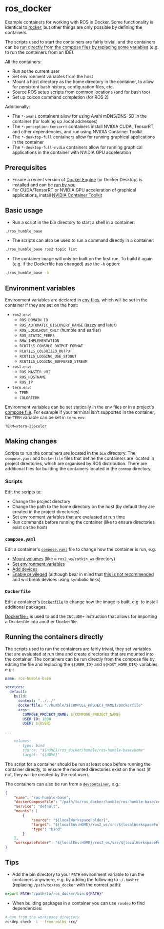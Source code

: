 # ros_docker

Example containers for working with ROS in Docker.
Some functionality is identical to [rocker](https://github.com/osrf/rocker), but other things are only possible by defining the containers.

The scripts used to start the containers are fairly trivial, and the containers can be [run directly from the compose files by replacing some variables](#running-the-containers-directly) (e.g. to run the containers from an IDE).

All the containers:

- Run as the current user
- Set environment variables from the host
- Mount a host directory as the home directory in the container, to allow for persistent bash history, configuration files, etc.
- Source ROS setup scripts from common locations (and for bash too)
- Set up colcon command completion (for ROS 2)

Additionally:

- The `*-avahi` containers allow for using Avahi mDNS/DNS-SD in the container (for looking up .local addresses)
- The `*-perception-tensorrt` containers install NVIDIA CUDA, TensorRT, and other dependencies, and run using NVIDIA Container Toolkit
- The `*-desktop-full` containers allow for running graphical applications in the container
- The `*-desktop-full-nvdia` containers allow for running graphical applications in the container with NVIDIA GPU acceleration

## Prerequisites

- Ensure a recent version of [Docker Engine](https://docs.docker.com/engine/install/) (or Docker Desktop) is installed and can be [run by you](https://docs.docker.com/engine/install/linux-postinstall/#manage-docker-as-a-non-root-user)
- For CUDA/TensorRT or NVIDIA GPU acceleration of graphical applications, install [NVIDIA Container Toolkit](https://docs.nvidia.com/datacenter/cloud-native/container-toolkit/latest/install-guide.html)

## Basic usage

- Run a script in the bin directory to start a shell in a container:
```bash
./ros_humble_base
```
- The scripts can also be used to run a command directly in a container:
```bash
./ros_humble_base ros2 topic list
```
- The container image will only be built on the first run.
To build it again (e.g. if the Dockerfile has changed) use the `-b` option:
```bash
./ros_humble_base -b
```

## Environment variables

Environment variables are declared in [env files](https://docs.docker.com/reference/compose-file/services/#env_file), which will be set in the container if they are set on the host:

- `ros2.env`:
  - `ROS_DOMAIN_ID`
  - `ROS_AUTOMATIC_DISCOVERY_RANGE` (jazzy and later)
  - `ROS_LOCALHOST_ONLY` (humble and earlier)
  - `ROS_STATIC_PEERS`
  - `RMW_IMPLEMENTATION`
  - `RCUTILS_CONSOLE_OUTPUT_FORMAT`
  - `RCUTILS_COLORIZED_OUTPUT`
  - `RCUTILS_LOGGING_USE_STDOUT`
  - `RCUTILS_LOGGING_BUFFERED_STREAM`
- `ros1.env`:
  - `ROS_MASTER_URI`
  - `ROS_HOSTNAME`
  - `ROS_IP`
- `term.env`:
  - `TERM`
  - `COLORTERM`

Environment variables can be set statically in the env files or in a project's [compose file](https://docs.docker.com/reference/compose-file/services/#environment).
For example if your terminal isn't supported in the container, the `TERM` variable can be set in `term.env`:

```
TERM=xterm-256color
```

## Making changes

Scripts to run the containers are located in the `bin` directory.
The `compose.yaml` and `Dockerfile` files that define the containers are located in project directories, which are organised by ROS distribution.
There are additional files for building the containers located in the `common` directory.

### Scripts

Edit the scripts to:
- Change the project directory
- Change the path to the home directory on the host (by default they are created in the project directories)
- Set environment variables that are evaluated at run time
- Run commands before running the container (like to ensure directories exist on the host)

### `compose.yaml`

Edit a container's [`compose.yaml`](https://docs.docker.com/reference/compose-file/) file to change how the container is run, e.g.
- [Mount volumes](https://docs.docker.com/reference/compose-file/services/#volumes) (like a `ros2_ws`/`catkin_ws` directory)
- [Set environment variables](https://docs.docker.com/reference/compose-file/services/#environment)
- [Add devices](https://docs.docker.com/reference/compose-file/services/#devices)
- [Enable privileged](https://docs.docker.com/reference/compose-file/services/#privileged) (although bear in mind that [this is not recommended](https://docs.docker.com/reference/cli/docker/container/run/#privileged) and will break devices using symbolic links)

### `Dockerfile`

Edit a container's [`Dockerfile`](https://docs.docker.com/reference/dockerfile/) to change how the image is built, e.g. to install additional packages.

[Dockerfile+](https://github.com/edrevo/dockerfile-plus) is used to add the `INCLUDE+` instruction that allows for importing a Dockerfile into another Dockerfile.

## Running the containers directly

The scripts used to run the containers are fairly trivial, they set variables that are evaluated at run time and create directories that are mounted into the container.
The containers can be run directly from the compose file by editing the file and replacing the `${USER_ID}` and `${HOST_HOME_DIR}` variables, e.g.:

```yaml
name: ros-humble-base

services:
  default:
    build:
      context: "../../"
      dockerfile: "./humble/${COMPOSE_PROJECT_NAME}/Dockerfile"
      args:
        COMPOSE_PROJECT_NAME: ${COMPOSE_PROJECT_NAME}
        USER_ID: 1000
        USER: ${USER}

...

    volumes:
      - type: bind
        source: "${HOME}/ros_docker/humble/ros-humble-base/home"
        target: "${HOME}"
```

The script for a container should be run at least once before running the container directly, to ensure the mounted directories exist on the host (if not, they will be created by the root user).

The containers can also be run from a [`devcontainer`](https://containers.dev/), e.g.:

```json
{
    "name": "ros-humble-base",
    "dockerComposeFile": "/path/to/ros_docker/humble/ros-humble-base/compose.yaml",
    "service": "default",
    "mounts": [
        {
            "source": "${localWorkspaceFolder}",
            "target": "${localEnv:HOME}/ros2_ws/src/${localWorkspaceFolderBasename}",
            "type": "bind"
        }
    ],
    "workspaceFolder": "${localEnv:HOME}/ros2_ws/src/${localWorkspaceFolderBasename}"
}
```

## Tips

- Add the bin directory to your `PATH` environment variable to run the containers anywhere, e.g. by adding the following to `~/.bashrc` (replacing `/path/to/ros_docker` with the correct path):

```bash
export PATH="/path/to/ros_docker/bin:${PATH}"
```

- When building packages in a container you can use `rosdep` to find dependencies:

```bash
# Run from the workspace directory
rosdep check -i --from-paths src/
```
